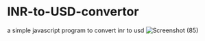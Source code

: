 # INR-to-USD-convertor
a simple javascript program to convert inr to usd
![Screenshot (85)](https://github.com/Saniyakhan7543/INR-to-USD-convertor/assets/133801644/90e50a07-b879-4cdd-b40e-f9b2f5be6cb5)
